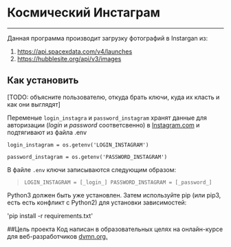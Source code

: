 # Космический Инстаграм
___
Данная программа производит загрузку фотографий в Instargan из:
1. <https://api.spacexdata.com/v4/launches> 
2. <https://hubblesite.org/api/v3/images>

## Как установить
[TODO: объясните пользователю, откуда брать ключи, куда их класть и как они выглядят]

Переменые `login_instagra` и `password_instagram` хранят данные для авторизации 
(_login_ и _password_ соответсвенно) в [Instagram.com](https://www.instagram.com)
и подтягивают из файла .env

`login_instagram = os.getenv('LOGIN_INSTAGRAM')`

`password_instagram = os.getenv('PASSWORD_INSTAGRAM')`

В файле `.env` ключи записываются следующим образом:

>`LOGIN_INSTAGRAM = [_login_]
> PASSWORD_INSTAGRAM = [_password_]`
 

Python3 должен быть уже установлен. Затем используйте pip (или pip3, есть есть 
конфликт с Python2) для установки зависимостей:

'pip install -r requirements.txt'

##Цель проекта
Код написан в образовательных целях на онлайн-курсе для веб-разработчиков [dvmn.org.](https://dvmn.org/modules/)